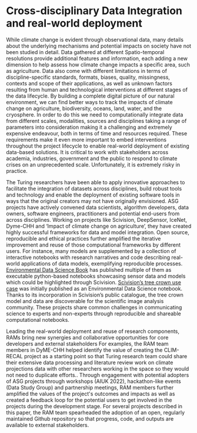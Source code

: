 # Cross-disciplinary Data Integration and real-world deployment

While climate change is evident through observational data, many details about the underlying mechanisms and potential impacts on society have not been studied in detail. Data gathered at different Spatio-temporal resolutions provide additional features and information, each adding a new dimension to help assess how climate change impacts a specific area, such as agriculture. Data also come with different limitations in terms of discipline-specific standards, formats, biases, quality, missingness, contexts and scope of their applications, as well as unknown factors resulting from human and technological interventions at different stages of the data lifecycle. By building a complete digital picture of our natural environment, we can find better ways to track the impacts of climate change on agriculture, biodiversity, oceans, land, water, and the cryosphere. In order to do this we need to computationally integrate data from different scales, modalities, sources and disciplines taking a range of parameters into consideration making it a challenging and extremely expensive endeavour, both in terms of time and resources required. These requirements make it even more important to embed interventions throughout the project lifecycle to enable real-world deployment of existing data-based solutions. It is critical to work with stakeholders across academia, industries, government and the public to respond to climate crises on an unprecedented scale. Unfortunately, it is extremely risky in practice.

The Turing researchers have been able to apply innovative approaches to facilitate the integration of datasets across disciplines, build robust tools and technology and enable the deployment of existing software tools in ways that the original creators may not have originally envisioned. ASG projects have actively convened data scientists, algorithm developers, data owners, software engineers, practitioners and potential end-users from across disciplines. Working on projects like Scivision, DeepSensor, IceNet, Dyme-CHH and ‘Impact of climate change on agriculture’, they have created highly successful frameworks for data and model integration. Open source, reproducible and ethical practices further amplified the iterative improvement and reuse of those computational frameworks by different users. For instance, many models are supplemented by a collection of interactive notebooks with research narratives and code describing real-world applications of data models, exemplifying reproducible processes. [Environmental Data Science Book](https://the-environmental-ds-book.netlify.app/welcome.html) has published multiple of them as executable python-based notebooks showcasing sensor data and models which could be highlighted through Scivision. [Scivision’s tree crown use case](https://the-environmental-ds-book.netlify.app/gallery/modelling/forest-modelling-treecrown_deepforest/forest-modelling-treecrown_deepforest.html) was initially published as an Environmental Data Science notebook. Thanks to its incorporation in Scivision’s public catalogue, the tree crown model and data are discoverable for the scientific image analysis community. These projects share common challenges in communicating science to experts and non-experts through reproducible and shareable computational notebooks. 

Leading the real-world deployment and reuse of research components, RAMs bring new synergies and collaborative opportunities for core developers and external stakeholders For examples, the RAM team members in DyME-CHH helped identify the value of creating the CLIM-RECAL project as a starting point so that Turing research team could share their extensive data processing and literature review work on climate projections data with other researchers working in the space so they would not need to duplicate efforts.. Through engagement with potential adopters of ASG projects through workshops (AIUK 2022), hackathon-like events (Data Study Group) and partnership meetings, RAM members further amplified the values of the project's outcomes and impacts as well as created a feedback loop for the potential users to get involved in the projects during the development stage. For several projects described in this paper, the RAM team spearheaded the adoption of an open, regularly maintained Github repository so that progress, code, and outputs are available to external stakeholders.

